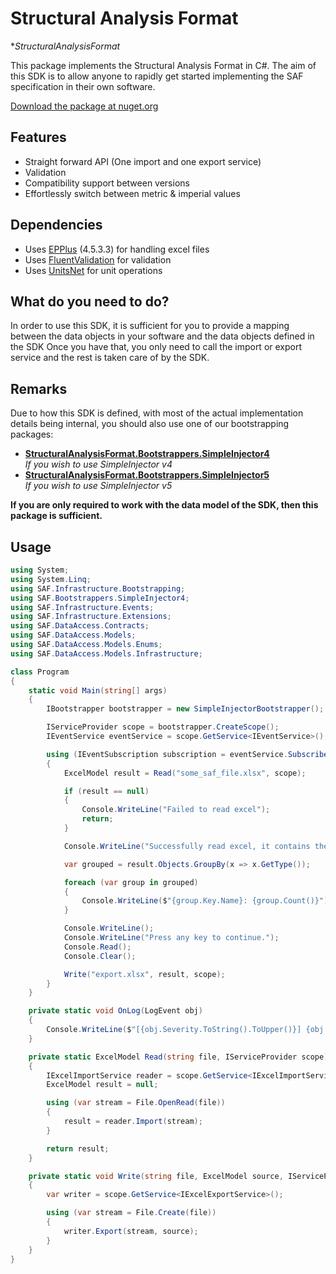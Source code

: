 # Structural Analysis Format

**StructuralAnalysisFormat*

This package implements the Structural Analysis Format in C#. The aim of this SDK is to allow anyone to rapidly get started implementing the SAF specification in their own software.

[Download the package at nuget.org](https://www.nuget.org/packages/StructuralAnalysisFormat)

## Features
- Straight forward API (One import and one export service)
- Validation
- Compatibility support between versions
- Effortlessly switch between metric & imperial values

## Dependencies
- Uses [EPPlus](https://github.com/JanKallman/EPPlus) (4.5.3.3) for handling excel files
- Uses [FluentValidation](https://docs.fluentvalidation.net/en/latest/) for validation
- Uses [UnitsNet](https://github.com/angularsen/UnitsNet) for unit operations

## What do you need to do?
In order to use this SDK, it is sufficient for you to provide a mapping between the data objects in your software and the data objects defined in the SDK
Once you have that, you only need to call the import or export service and the rest is taken care of by the SDK.

## Remarks
Due to how this SDK is defined, with most of the actual implementation details being internal, you should also use one of our bootstrapping packages:
- **[StructuralAnalysisFormat.Bootstrappers.SimpleInjector4](./StructuralAnalysisFormat.Bootstrappers.SimpleInjector4.md)**  
  _If you wish to use SimpleInjector v4_
- **[StructuralAnalysisFormat.Bootstrappers.SimpleInjector5](./StructuralAnalysisFormat.Bootstrappers.SimpleInjector5.md)**  
  _If you wish to use SimpleInjector v5_

**If you are only required to work with the data model of the SDK, then this package is sufficient.**

## Usage
```csharp
using System;
using System.Linq;
using SAF.Infrastructure.Bootstrapping;
using SAF.Bootstrappers.SimpleInjector4;
using SAF.Infrastructure.Events;
using SAF.Infrastructure.Extensions;
using SAF.DataAccess.Contracts;
using SAF.DataAccess.Models;
using SAF.DataAccess.Models.Enums;
using SAF.DataAccess.Models.Infrastructure;

class Program
{
    static void Main(string[] args)
    {
        IBootstrapper bootstrapper = new SimpleInjectorBootstrapper();

        IServiceProvider scope = bootstrapper.CreateScope();
        IEventService eventService = scope.GetService<IEventService>();

        using (IEventSubscription subscription = eventService.Subscribe<LogEvent>(OnLog))
        {
            ExcelModel result = Read("some_saf_file.xlsx", scope);

            if (result == null)
            {
                Console.WriteLine("Failed to read excel");
                return;
            }

            Console.WriteLine("Successfully read excel, it contains the following objects:");

            var grouped = result.Objects.GroupBy(x => x.GetType());

            foreach (var group in grouped)
            {
                Console.WriteLine($"{group.Key.Name}: {group.Count()}");
            }

            Console.WriteLine();
            Console.WriteLine("Press any key to continue.");
            Console.Read();
            Console.Clear();

            Write("export.xlsx", result, scope);
        }
    }

    private static void OnLog(LogEvent obj)
    {
        Console.WriteLine($"[{obj.Severity.ToString().ToUpper()}] {obj.Message}");
    }

    private static ExcelModel Read(string file, IServiceProvider scope)
    {
        IExcelImportService reader = scope.GetService<IExcelImportService>();
        ExcelModel result = null;

        using (var stream = File.OpenRead(file))
        {
            result = reader.Import(stream);
        }

        return result;
    }

    private static void Write(string file, ExcelModel source, IServiceProvider scope)
    {
        var writer = scope.GetService<IExcelExportService>();

        using (var stream = File.Create(file))
        {
            writer.Export(stream, source);
        }
    }
}
```